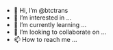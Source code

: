 - 👋 Hi, I’m @btctrans
- 👀 I’m interested in ...
- 🌱 I’m currently learning ...
- 💞️ I’m looking to collaborate on ...
- 📫 How to reach me ...

<!---
btctrans/btctrans is a ✨ special ✨ repository because its `README.md` (this file) appears on your GitHub profile.
You can click the Preview link to take a look at your changes.
--->
